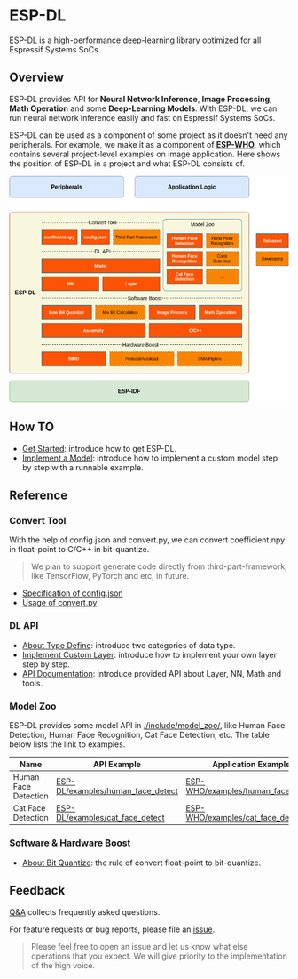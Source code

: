 # ESP-DL

ESP-DL is a high-performance deep-learning library optimized for all Espressif Systems SoCs.



## Overview

ESP-DL provides API for **Neural Network Inference**, **Image Processing**, **Math Operation** and some **Deep-Learning Models**. With ESP-DL, we can run neural network inference easily and fast on Espressif Systems SoCs.

ESP-DL can be used as a component of some project as it doesn't need any peripherals. For example, we make it as a component of **[ESP-WHO](https://github.com/espressif/esp-who)**, which contains several project-level examples on image application. Here shows the position of ESP-DL in a project and what ESP-DL consists of.

![](./img/esp-dl-architecture.drawio.png)



## How TO

- [Get Started](./docs/en/get_started.md): introduce how to get ESP-DL.
- [Implement a Model](./tutorial): introduce how to implement a custom model step by step with a runnable example.




## Reference

### Convert Tool

With the help of config.json and convert.py, we can convert coefficient.npy in float-point to C/C++ in bit-quantize.

> We plan to support generate code directly from third-part-framework, like TensorFlow, PyTorch and etc,  in future.

- [Specification of config.json](./docs/en/specification_of_config_json.md)
- [Usage of convert.py](./docs/en/usage_of_convert_py.md)



### DL API

- [About Type Define](./docs/en/about_type_define.md): introduce two categories of data type.
- [Implement Custom Layer](./docs/en/implement_custom_layer.md): introduce how to implement your own layer step by step.
- [API Documentation](): introduce provided API about Layer, NN, Math and tools.



### Model Zoo

ESP-DL provides some model API in [./include/model_zoo/](./include/model_zoo), like Human Face Detection, Human Face Recognition, Cat Face Detection, etc. The table below lists the link to examples.

| Name                 | API Example                                                  | Application Example                                          |
| -------------------- | ------------------------------------------------------------ | ------------------------------------------------------------ |
| Human Face Detection | [ESP-DL/examples/human_face_detect](examples/human_face_detect) | [ESP-WHO/examples/human_face_detect](https://github.com/espressif/esp-who/tree/master/examples/human_face_detect) |
| Cat Face Detection   | [ESP-DL/examples/cat_face_detect](examples/cat_face_detect)  | [ESP-WHO/examples/cat_face_detect](https://github.com/espressif/esp-who/tree/master/examples/cat_face_detect) |



### Software & Hardware Boost

- [About Bit Quantize](./docs/en/about_bit_quantize.md): the rule of convert float-point to bit-quantize.



## Feedback

[Q&A](./docs/en/Q&A.md) collects frequently asked questions.

For feature requests or bug reports, please file an [issue](https://github.com/espressif/esp-dl/issues).

> Please feel free to open an issue and let us know what else operations that you expect. We will give priority to the implementation of the high voice.
